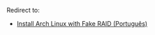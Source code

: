 Redirect to:

*   [Install Arch Linux with Fake RAID (Português)](/index.php/Install_Arch_Linux_with_Fake_RAID_(Portugu%C3%AAs) "Install Arch Linux with Fake RAID (Português)")